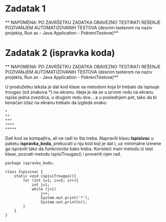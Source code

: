 # Zadatak 1

** NAPOMENA: PO ZAVRŠETKU ZADATKA OBAVEZNO TESTIRATI REŠENJE POZIVANJEM AUTOMATIZOVANIH TESTOVA (desnim tasterom na naziv projekta, Run as - Java Application - PokreniTestove)**



# Zadatak 2 (ispravka koda)

** NAPOMENA: PO ZAVRŠETKU ZADATKA OBAVEZNO TESTIRATI REŠENJE POZIVANJEM AUTOMATIZOVANIH TESTOVA (desnim tasterom na naziv projekta, Run as - Java Application - PokreniTestove)**

U produžetku teksta je dat kod klase sa metodom koja bi trebalo da ispisuje trougao (od znakova *) na ekranu. Ideja je da se u prvom redu na ekranu ispiše jedna zvezdica, u drugom redu dve... a u poslednjem pet, tako da bi konačan izlaz na ekranu trebalo da izgleda ovako:

	*
	**
	***
	****
	*****
Dati kod se kompajlira, ali ne radi to šta treba. Napraviti klasu **Ispisivac** u paketu **ispravka_koda**, prekucati u nju kod koji je dat  i, uz minimalne izmene ga ispraviti tako da funkcioniše kako treba. Koristeći main metodu iz test klase, pozvati metodu ispisiTrougao() i proveriti njen rad.

	package ispravka_koda;
	
	class Ispisivac {
		static void ispisiTrougao(){
			for (int i=1; i>=5; i++){
				int j=1;
				while (j<i)
					j++;
					System.out.print('*');
					System.out.println();
			}							
		}
	}


